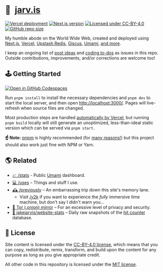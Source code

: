 # 🏡&nbsp;&nbsp;[jarv.is](https://jarv.is/)

[![Vercel deployment](https://img.shields.io/github/deployments/jakejarvis/jarv.is/production?label=vercel&logo=vercel&logoColor=white)](https://vercel.com/deployments/jarv.is)
[![Next.js version](https://img.shields.io/github/package-json/dependency-version/jakejarvis/jarv.is/next/main?color=ff4088&label=next.js&logo=nextdotjs&logoColor=white)](https://nextjs.org/)
[![Licensed under CC-BY-4.0](https://img.shields.io/badge/license-CC--BY--4.0-fb7828?logo=creative-commons&logoColor=white)](LICENSE)
[![GitHub repo size](https://img.shields.io/github/repo-size/jakejarvis/jarv.is?color=009cdf&label=repo%20size&logo=git&logoColor=white)](https://github.com/jakejarvis/jarv.is)

My humble abode on the World Wide Web, created and deployed using [Next.js](https://nextjs.org/), [Vercel](https://vercel.com/), [Upstash Redis](https://upstash.com/), [Giscus](https://giscus.app/), [Umami](https://umami.is/), [and more](https://jarv.is/humans.txt).

I keep an ongoing list of [post ideas](https://github.com/jakejarvis/jarv.is/issues/1) and [coding to-dos](https://github.com/jakejarvis/jarv.is/issues/714) as issues in this repo. Outside contributions, improvements, and/or corrections are welcome too!

## 🕹️ Getting Started

[![Open in GitHub Codespaces](https://github.com/codespaces/badge.svg)](https://codespaces.new/jakejarvis/jarv.is)

Run `pnpm install` to install the necessary dependencies and `pnpm dev` to start the local server, and then open [http://localhost:3000/](http://localhost:3000/). Pages will live-refresh when source files are changed.

Most production steps are handled [automatically by Vercel](https://vercel.com/docs/frameworks/nextjs), but running `pnpm build` locally will still generate an unoptimized, less-than-ideal static version which can be served via `pnpm start`.

**☝️ Note:** [pnpm](https://pnpm.io/installation#using-corepack) is highly recommended (for [many reasons!](https://pnpm.io/benchmarks)) but this project should also work just fine with NPM or Yarn.

## 🌎 Related

- [📈 /stats](https://jarv.is/stats) - Public [Umami](https://umami.is/) dashboard.
- [💻 /uses](https://jarv.is/uses) – Things and stuff I use.
- [🕰️ /previously](https://jarv.is/previously) – An embarrassing trip down this site's memory lane.
  - Visit [/y2k](https://jarv.is/y2k) if you want to experience the _fully_ immersive time machine, but don't say I didn't warn you...
- [🧅 Tor (.onion) mirror](http://jarvis2i2vp4j4tbxjogsnqdemnte5xhzyi7hziiyzxwge3hzmh57zad.onion/) – For an excessive level of privacy and security.
- [🧮 jakejarvis/website-stats](https://github.com/jakejarvis/website-stats) – Daily raw snapshots of the [hit counter](app/api/hits/route.ts) database.

## 📜 License

Site content is licensed under the [CC-BY-4.0 license](LICENSE), which means that you can copy, redistribute, remix, transform, and build upon the content for any purpose as long as you give appropriate credit.

All other code in this repository is licensed under the [MIT license](LICENSE-CODE).
